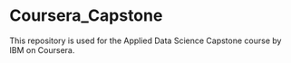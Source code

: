 # Coursera_Capstone
This repository is used for the Applied Data Science Capstone course by IBM on Coursera.
